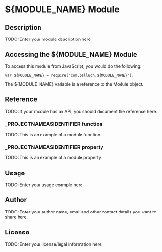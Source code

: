 # ${MODULE_NAME} Module

## Description

TODO: Enter your module description here

## Accessing the ${MODULE_NAME} Module

To access this module from JavaScript, you would do the following:

	var ${MODULE_NAME} = require("com.pelluch.${MODULE_NAME}");

The ${MODULE_NAME} variable is a reference to the Module object.	

## Reference

TODO: If your module has an API, you should document
the reference here.

### ___PROJECTNAMEASIDENTIFIER__.function

TODO: This is an example of a module function.

### ___PROJECTNAMEASIDENTIFIER__.property

TODO: This is an example of a module property.

## Usage

TODO: Enter your usage example here

## Author

TODO: Enter your author name, email and other contact
details you want to share here. 

## License

TODO: Enter your license/legal information here.

